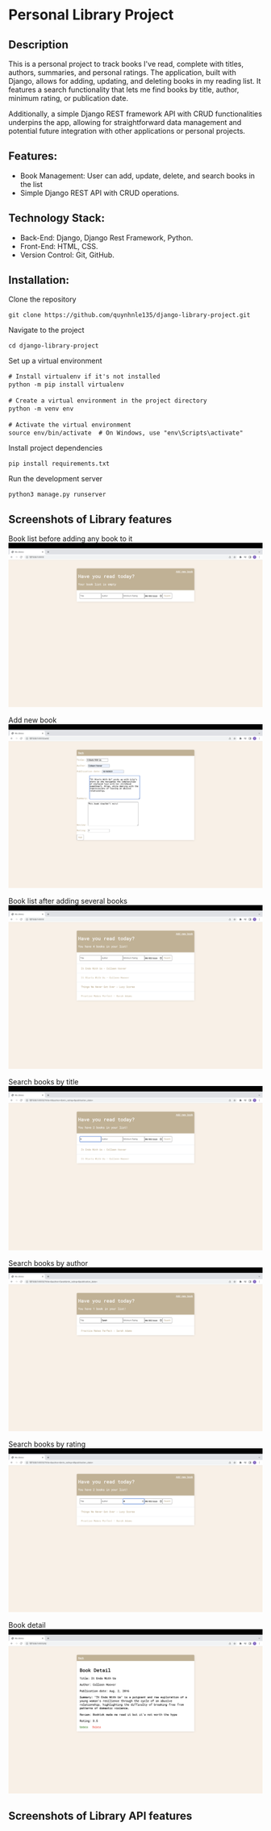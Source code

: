 # Personal Library Project

## Description
This is a personal project to track books I've read, complete with titles, authors, summaries, and personal ratings. The application, built with Django, allows for adding, updating, and deleting books in my reading list. It features a search functionality that lets me find books by title, author, minimum rating, or publication date.

Additionally, a simple Django REST framework API with CRUD functionalities underpins the app, allowing for straightforward data management and potential future integration with other applications or personal projects.

## Features:
- Book Management: User can add, update, delete, and search books in the list
- Simple Django REST API with CRUD operations.

## Technology Stack:
- Back-End: Django, Django Rest Framework, Python.
- Front-End: HTML, CSS.
- Version Control: Git, GitHub.

## Installation:
Clone the repository

```commandline
git clone https://github.com/quynhnle135/django-library-project.git
```

Navigate to the project

```commandline
cd django-library-project
```

Set up a virtual environment

```commandline
# Install virtualenv if it's not installed
python -m pip install virtualenv

# Create a virtual environment in the project directory
python -m venv env

# Activate the virtual environment
source env/bin/activate  # On Windows, use "env\Scripts\activate"
```

Install project dependencies

```commandline
pip install requirements.txt
```

Run the development server

```commandline
python3 manage.py runserver
```

## Screenshots of Library features
Book list before adding any book to it
![(1) book-list-before.png](screenshots%2F%281%29%20book-list-before.png)

Add new book
![(2) add-book.png](screenshots%2F%282%29%20add-book.png)

Book list after adding several books
![(3)after-adding-books.png](screenshots%2F%283%29after-adding-books.png)

Search books by title
![(4) search-book-by-title.png](screenshots%2F%284%29%20search-book-by-title.png)

Search books by author
![(5) search-book-by-author.png](screenshots%2F%285%29%20search-book-by-author.png)

Search books by rating
![(6) search-book-by-rating.png](screenshots%2F%286%29%20search-book-by-rating.png)

Book detail
![(7) book-detail.png](screenshots%2F%287%29%20book-detail.png)

## Screenshots of Library API features